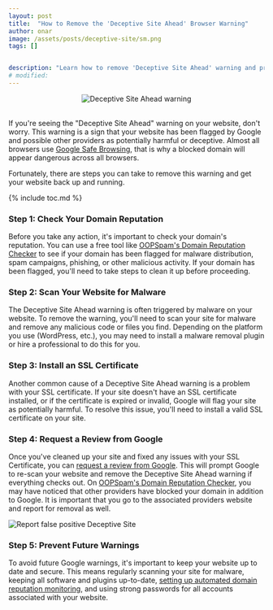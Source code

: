 ```yaml
---
layout: post
title:  "How to Remove the 'Deceptive Site Ahead' Browser Warning"
author: onar
image: /assets/posts/deceptive-site/sm.png
tags: []


description: "Learn how to remove 'Deceptive Site Ahead' warning and prevent future issues."
# modified: 
---
```

<center>
<img loading="lazy"  alt="Deceptive Site Ahead warning" src="/blog/assets/posts/deceptive-site/Deceptive-site-ahead.png">
</center>
<br/>

If you're seeing the "Deceptive Site Ahead" warning on your website, don't worry. This warning is a sign that your website has been flagged by Google and possible other providers as potentially harmful or deceptive. Almost all browsers use [Google Safe Browsing](https://safebrowsing.google.com/), that is why a blocked domain will appear dangerous across all browsers.

Fortunately, there are steps you can take to remove this warning and get your website back up and running.

{% include toc.md %}

### Step 1: Check Your Domain Reputation

Before you take any action, it's important to check your domain's reputation. You can use a free tool like [OOPSpam's Domain Reputation Checker](https://www.oopspam.com/tools/domain-reputation-checker) to see if your domain has been flagged for malware distribution, spam campaigns, phishing, or other malicious activity. If your domain has been flagged, you'll need to take steps to clean it up before proceeding.

### Step 2: Scan Your Website for Malware

The Deceptive Site Ahead warning is often triggered by malware on your website. To remove the warning, you'll need to scan your site for malware and remove any malicious code or files you find. Depending on the platform you use (WordPress, etc.), you may need to install a malware removal plugin or hire a professional to do this for you.

### Step 3: Install an SSL Certificate

Another common cause of a Deceptive Site Ahead warning is a problem with your SSL certificate. If your site doesn't have an SSL certificate installed, or if the certificate is expired or invalid, Google will flag your site as potentially harmful. To resolve this issue, you'll need to install a valid SSL certificate on your site.

### Step 4: Request a Review from Google

Once you've cleaned up your site and fixed any issues with your SSL Certificate, you can [request a review from Google](https://safebrowsing.google.com/safebrowsing/report_general/). This will prompt Google to re-scan your website and remove the Deceptive Site Ahead warning if everything checks out. On [OOPSpam's Domain Reputation Checker](https://www.oopspam.com/tools/domain-reputation-checker), you may have noticed that other providers have blocked your domain in addition to Google. It is important that you go to the associated providers website and report for removal as well.

![Report false positive Deceptive Site](/blog/assets/posts/deceptive-site/google-report.png "Report false positive Deceptive Site")

### Step 5: Prevent Future Warnings

To avoid future Google warnings, it's important to keep your website up to date and secure. This means regularly scanning your site for malware, keeping all software and plugins up-to-date, [setting up automated domain reputation monitoring](https://www.oopspam.com/blog/domain-reputation), and using strong passwords for all accounts associated with your website.